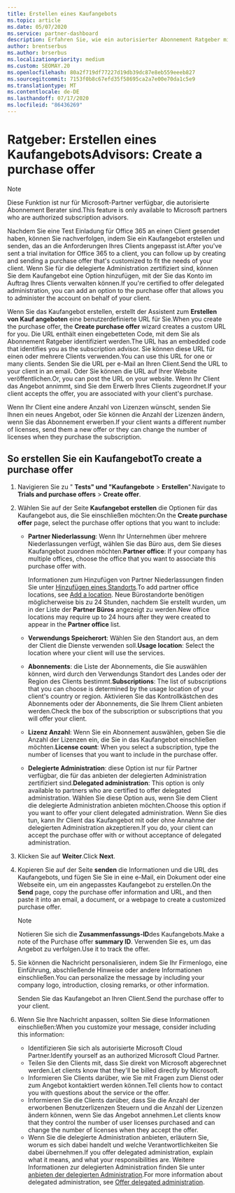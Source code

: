 ```yaml
---
title: Erstellen eines Kaufangebots
ms.topic: article
ms.date: 05/07/2020
ms.service: partner-dashboard
description: Erfahren Sie, wie ein autorisierter Abonnement Ratgeber mithilfe von Partner Center ein Kaufangebot und eine benutzerdefinierte URL erstellen kann, die in Office 365-Test Einladungen enthalten sein soll.
author: brentserbus
ms.author: brserbus
ms.localizationpriority: medium
ms.custom: SEOMAY.20
ms.openlocfilehash: 80a2f719df77227d19db39dc87e8eb559eeeb827
ms.sourcegitcommit: 7153f0b8c67efd35f58695ca2a7e00e70da1c5e9
ms.translationtype: MT
ms.contentlocale: de-DE
ms.lasthandoff: 07/17/2020
ms.locfileid: "86436269"
---
```

# <a name="advisors-create-a-purchase-offer"></a><span data-ttu-id="fa90a-103">Ratgeber: Erstellen eines Kaufangebots</span><span class="sxs-lookup"><span data-stu-id="fa90a-103">Advisors: Create a purchase offer</span></span>

> [!NOTE]
> <span data-ttu-id="fa90a-104">Diese Funktion ist nur für Microsoft-Partner verfügbar, die autorisierte Abonnement Berater sind.</span><span class="sxs-lookup"><span data-stu-id="fa90a-104">This feature is only available to Microsoft partners who are authorized subscription advisors.</span></span>

<span data-ttu-id="fa90a-105">Nachdem Sie eine Test Einladung für Office 365 an einen Client gesendet haben, können Sie nachverfolgen, indem Sie ein Kaufangebot erstellen und senden, das an die Anforderungen Ihres Clients angepasst ist.</span><span class="sxs-lookup"><span data-stu-id="fa90a-105">After you've sent a trial invitation for Office 365 to a client, you can follow up by creating and sending a purchase offer that's customized to fit the needs of your client.</span></span> <span data-ttu-id="fa90a-106">Wenn Sie für die delegierte Administration zertifiziert sind, können Sie dem Kaufangebot eine Option hinzufügen, mit der Sie das Konto im Auftrag Ihres Clients verwalten können.</span><span class="sxs-lookup"><span data-stu-id="fa90a-106">If you're certified to offer delegated administration, you can add an option to the purchase offer that allows you to administer the account on behalf of your client.</span></span>

<span data-ttu-id="fa90a-107">Wenn Sie das Kaufangebot erstellen, erstellt der Assistent zum **Erstellen von Kauf angeboten** eine benutzerdefinierte URL für Sie.</span><span class="sxs-lookup"><span data-stu-id="fa90a-107">When you create the purchase offer, the **Create purchase offer** wizard creates a custom URL for you.</span></span> <span data-ttu-id="fa90a-108">Die URL enthält einen eingebetteten Code, mit dem Sie als Abonnement Ratgeber identifiziert werden.</span><span class="sxs-lookup"><span data-stu-id="fa90a-108">The URL has an embedded code that identifies you as the subscription advisor.</span></span> <span data-ttu-id="fa90a-109">Sie können diese URL für einen oder mehrere Clients verwenden.</span><span class="sxs-lookup"><span data-stu-id="fa90a-109">You can use this URL for one or many clients.</span></span> <span data-ttu-id="fa90a-110">Senden Sie die URL per e-Mail an Ihren Client.</span><span class="sxs-lookup"><span data-stu-id="fa90a-110">Send the URL to your client in an email.</span></span> <span data-ttu-id="fa90a-111">Oder Sie können die URL auf Ihrer Website veröffentlichen.</span><span class="sxs-lookup"><span data-stu-id="fa90a-111">Or, you can post the URL on your website.</span></span> <span data-ttu-id="fa90a-112">Wenn Ihr Client das Angebot annimmt, sind Sie dem Erwerb Ihres Clients zugeordnet.</span><span class="sxs-lookup"><span data-stu-id="fa90a-112">If your client accepts the offer, you are associated with your client's purchase.</span></span>

<span data-ttu-id="fa90a-113">Wenn Ihr Client eine andere Anzahl von Lizenzen wünscht, senden Sie Ihnen ein neues Angebot, oder Sie können die Anzahl der Lizenzen ändern, wenn Sie das Abonnement erwerben.</span><span class="sxs-lookup"><span data-stu-id="fa90a-113">If your client wants a different number of licenses, send them a new offer or they can change the number of licenses when they purchase the subscription.</span></span>

## <a name="to-create-a-purchase-offer"></a><span data-ttu-id="fa90a-114">So erstellen Sie ein Kaufangebot</span><span class="sxs-lookup"><span data-stu-id="fa90a-114">To create a purchase offer</span></span>

1. <span data-ttu-id="fa90a-115">Navigieren Sie zu " **Tests" und "Kaufangebote**  >  **Erstellen**".</span><span class="sxs-lookup"><span data-stu-id="fa90a-115">Navigate to **Trials and purchase offers** > **Create offer**.</span></span>

2. <span data-ttu-id="fa90a-116">Wählen Sie auf der Seite **Kaufangebot erstellen** die Optionen für das Kaufangebot aus, die Sie einschließen möchten:</span><span class="sxs-lookup"><span data-stu-id="fa90a-116">On the **Create purchase offer** page, select the purchase offer options that you want to include:</span></span>

    - <span data-ttu-id="fa90a-117">**Partner Niederlassung**: Wenn Ihr Unternehmen über mehrere Niederlassungen verfügt, wählen Sie das Büro aus, dem Sie dieses Kaufangebot zuordnen möchten.</span><span class="sxs-lookup"><span data-stu-id="fa90a-117">**Partner office**: If your company has multiple offices, choose the office that you want to associate this purchase offer with.</span></span>

        <span data-ttu-id="fa90a-118">Informationen zum Hinzufügen von Partner Niederlassungen finden Sie unter [Hinzufügen eines Standorts](manage-locations.md).</span><span class="sxs-lookup"><span data-stu-id="fa90a-118">To add partner office locations, see [Add a location](manage-locations.md).</span></span> <span data-ttu-id="fa90a-119">Neue Bürostandorte benötigen möglicherweise bis zu 24 Stunden, nachdem Sie erstellt wurden, um in der Liste der **Partner Büros** angezeigt zu werden.</span><span class="sxs-lookup"><span data-stu-id="fa90a-119">New office locations may require up to 24 hours after they were created to appear in the **Partner office** list.</span></span>

    - <span data-ttu-id="fa90a-120">**Verwendungs Speicherort**: Wählen Sie den Standort aus, an dem der Client die Dienste verwenden soll.</span><span class="sxs-lookup"><span data-stu-id="fa90a-120">**Usage location**: Select the location where your client will use the services.</span></span>
    - <span data-ttu-id="fa90a-121">**Abonnements**: die Liste der Abonnements, die Sie auswählen können, wird durch den Verwendungs Standort des Landes oder der Region des Clients bestimmt.</span><span class="sxs-lookup"><span data-stu-id="fa90a-121">**Subscriptions**: The list of subscriptions that you can choose is determined by the usage location of your client's country or region.</span></span> <span data-ttu-id="fa90a-122">Aktivieren Sie das Kontrollkästchen des Abonnements oder der Abonnements, die Sie Ihrem Client anbieten werden.</span><span class="sxs-lookup"><span data-stu-id="fa90a-122">Check the box of the subscription or subscriptions that you will offer your client.</span></span>
    - <span data-ttu-id="fa90a-123">**Lizenz Anzahl**: Wenn Sie ein Abonnement auswählen, geben Sie die Anzahl der Lizenzen ein, die Sie in das Kaufangebot einschließen möchten.</span><span class="sxs-lookup"><span data-stu-id="fa90a-123">**License count**: When you select a subscription, type the number of licenses that you want to include in the purchase offer.</span></span>
    - <span data-ttu-id="fa90a-124">**Delegierte Administration**: diese Option ist nur für Partner verfügbar, die für das anbieten der delegierten Administration zertifiziert sind.</span><span class="sxs-lookup"><span data-stu-id="fa90a-124">**Delegated administration**: This option is only available to partners who are certified to offer delegated administration.</span></span> <span data-ttu-id="fa90a-125">Wählen Sie diese Option aus, wenn Sie dem Client die delegierte Administration anbieten möchten.</span><span class="sxs-lookup"><span data-stu-id="fa90a-125">Choose this option if you want to offer your client delegated administration.</span></span> <span data-ttu-id="fa90a-126">Wenn Sie dies tun, kann Ihr Client das Kaufangebot mit oder ohne Annahme der delegierten Administration akzeptieren.</span><span class="sxs-lookup"><span data-stu-id="fa90a-126">If you do, your client can accept the purchase offer with or without acceptance of delegated administration.</span></span>

3. <span data-ttu-id="fa90a-127">Klicken Sie auf **Weiter**.</span><span class="sxs-lookup"><span data-stu-id="fa90a-127">Click **Next**.</span></span>

4. <span data-ttu-id="fa90a-128">Kopieren Sie auf der Seite **senden** die Informationen und die URL des Kaufangebots, und fügen Sie Sie in eine e-Mail, ein Dokument oder eine Webseite ein, um ein angepasstes Kaufangebot zu erstellen.</span><span class="sxs-lookup"><span data-stu-id="fa90a-128">On the **Send** page, copy the purchase offer information and URL, and then paste it into an email, a document, or a webpage to create a customized purchase offer.</span></span>

    > [!NOTE]
    > <span data-ttu-id="fa90a-129">Notieren Sie sich die **Zusammenfassungs-ID**des Kaufangebots.</span><span class="sxs-lookup"><span data-stu-id="fa90a-129">Make a note of the Purchase offer **summary ID**.</span></span> <span data-ttu-id="fa90a-130">Verwenden Sie es, um das Angebot zu verfolgen.</span><span class="sxs-lookup"><span data-stu-id="fa90a-130">Use it to track the offer.</span></span>

5. <span data-ttu-id="fa90a-131">Sie können die Nachricht personalisieren, indem Sie Ihr Firmenlogo, eine Einführung, abschließende Hinweise oder andere Informationen einschließen.</span><span class="sxs-lookup"><span data-stu-id="fa90a-131">You can personalize the message by including your company logo, introduction, closing remarks, or other information.</span></span>

    <span data-ttu-id="fa90a-132">Senden Sie das Kaufangebot an Ihren Client.</span><span class="sxs-lookup"><span data-stu-id="fa90a-132">Send the purchase offer to your client.</span></span>

6. <span data-ttu-id="fa90a-133">Wenn Sie Ihre Nachricht anpassen, sollten Sie diese Informationen einschließen:</span><span class="sxs-lookup"><span data-stu-id="fa90a-133">When you customize your message, consider including this information:</span></span>

    - <span data-ttu-id="fa90a-134">Identifizieren Sie sich als autorisierte Microsoft Cloud Partner.</span><span class="sxs-lookup"><span data-stu-id="fa90a-134">Identify yourself as an authorized Microsoft Cloud Partner.</span></span>
    - <span data-ttu-id="fa90a-135">Teilen Sie den Clients mit, dass Sie direkt von Microsoft abgerechnet werden.</span><span class="sxs-lookup"><span data-stu-id="fa90a-135">Let clients know that they'll be billed directly by Microsoft.</span></span>
    - <span data-ttu-id="fa90a-136">Informieren Sie Clients darüber, wie Sie mit Fragen zum Dienst oder zum Angebot kontaktiert werden können.</span><span class="sxs-lookup"><span data-stu-id="fa90a-136">Tell clients how to contact you with questions about the service or the offer.</span></span>
    - <span data-ttu-id="fa90a-137">Informieren Sie die Clients darüber, dass Sie die Anzahl der erworbenen Benutzerlizenzen Steuern und die Anzahl der Lizenzen ändern können, wenn Sie das Angebot annehmen.</span><span class="sxs-lookup"><span data-stu-id="fa90a-137">Let clients know that they control the number of user licenses purchased and can change the number of licenses when they accept the offer.</span></span>
    - <span data-ttu-id="fa90a-138">Wenn Sie die delegierte Administration anbieten, erläutern Sie, worum es sich dabei handelt und welche Verantwortlichkeiten Sie dabei übernehmen.</span><span class="sxs-lookup"><span data-stu-id="fa90a-138">If you offer delegated administration, explain what it means, and what your responsibilities are.</span></span> <span data-ttu-id="fa90a-139">Weitere Informationen zur delegierten Administration finden Sie unter [anbieten der delegierten Administration](customers-revoke-admin-privileges.md).</span><span class="sxs-lookup"><span data-stu-id="fa90a-139">For more information about delegated administration, see [Offer delegated administration](customers-revoke-admin-privileges.md).</span></span>
